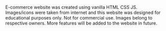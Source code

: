 E-commerce website was created using vanilla HTML CSS JS. Images/icons were taken from internet and this website was designed for educational purposes only. Not for commercial use. Images belong to respective owners. More features will be added to the website in future.
